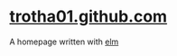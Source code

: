 [trotha01.github.com](http://trotha01.github.com)
===================
A homepage written with [elm](http://elm-lang.org)
